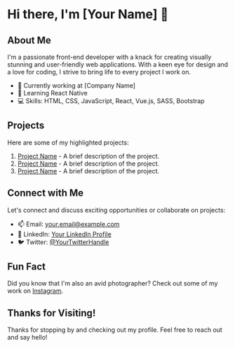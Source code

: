 # Hi there, I'm [Your Name] 👋

## About Me
I'm a passionate front-end developer with a knack for creating visually stunning and user-friendly web applications. With a keen eye for design and a love for coding, I strive to bring life to every project I work on.

- 💼 Currently working at [Company Name]
- 🌱 Learning React Native
- 💻 Skills: HTML, CSS, JavaScript, React, Vue.js, SASS, Bootstrap

## Projects
Here are some of my highlighted projects:

1. [Project Name](Link) - A brief description of the project.
2. [Project Name](Link) - A brief description of the project.
3. [Project Name](Link) - A brief description of the project.

## Connect with Me
Let's connect and discuss exciting opportunities or collaborate on projects:

- 📫 Email: [your.email@example.com](mailto:your.email@example.com)
- 🔗 LinkedIn: [Your LinkedIn Profile](https://www.linkedin.com/in/yourprofile)
- 🐦 Twitter: [@YourTwitterHandle](https://twitter.com/yourtwitterhandle)

## Fun Fact
Did you know that I'm also an avid photographer? Check out some of my work on [Instagram](https://www.instagram.com/your_instagram).

## Thanks for Visiting!
Thanks for stopping by and checking out my profile. Feel free to reach out and say hello!

